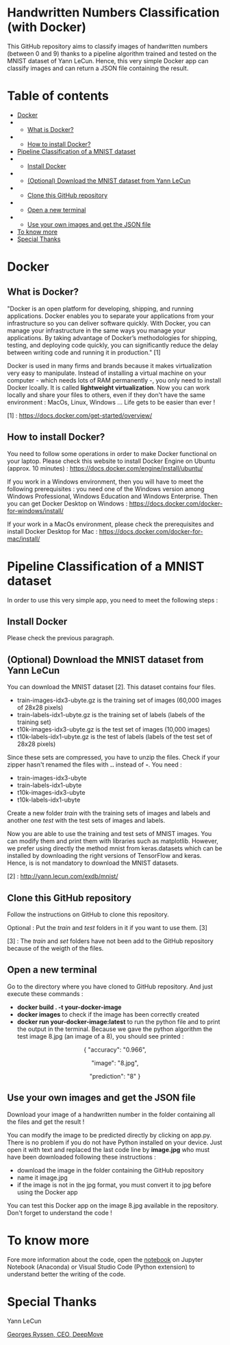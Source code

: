 # Handwritten Numbers Classification (with Docker)
This GitHub repository aims to classify images of handwritten numbers (between 0 and 9) thanks to a pipeline algorithm trained and tested on the MNIST dataset of Yann LeCun. Hence, this very simple Docker app can classify images and can return a JSON file containing the result. 

# Table of contents

- [Docker](#docker)
- - [What is Docker?](#what-is-docker)
- - [How to install Docker?](#how-to-install-docker)
- [Pipeline Classification of a MNIST dataset](#pipeline-classification-of-a-mnist-dataset)
- - [Install Docker](#install-docker)
- - [(Optional) Download the MNIST dataset from Yann LeCun](#optional-download-the-mnist-dataset-from-yann-lecun)
- - [Clone this GitHub repository](#clone-this-github-repository)
- - [Open a new terminal](#open-a-new-terminal)
- - [Use your own images and get the JSON file](#use-your-own-images-and-get-the-json-file)
- [To know more](#to-know-more)
- [Special Thanks](#special-thanks)

# Docker

## What is Docker?
"Docker is an open platform for developing, shipping, and running applications. Docker enables you to separate your applications from your infrastructure so you can deliver software quickly. With Docker, you can manage your infrastructure in the same ways you manage your applications. By taking advantage of Docker’s methodologies for shipping, testing, and deploying code quickly, you can significantly reduce the delay between writing code and running it in production." [1]

Docker is used in many firms and brands because it makes virtualization very easy to manipulate. Instead of installing a virtual machine on your computer - which needs lots of RAM permanently -, you only need to install Docker lcoally. It is called **lightweight virtualization**. Now you can work locally and share your files to others, even if they don't have the same environment : MacOs, Linux, Windows ... Life gets to be easier than ever !

[1] : https://docs.docker.com/get-started/overview/

## How to install Docker?
You need to follow some operations in order to make Docker functional on your laptop. Please check this website to install Docker Engine on Ubuntu (approx. 10 minutes) : https://docs.docker.com/engine/install/ubuntu/

If you work in a Windows environment, then you will have to meet the following prerequisites : you need one of the Windows version among Windows Professional, Windows Education and Windows Enterprise. Then you can get Docker Desktop on Windows : https://docs.docker.com/docker-for-windows/install/

If your work in a MacOs environment, please check the prerequisites and install Docker Desktop for Mac : https://docs.docker.com/docker-for-mac/install/

# Pipeline Classification of a MNIST dataset

In order to use this very simple app, you need to meet the following steps :

## Install Docker
Please check the previous paragraph.

## (Optional) Download the MNIST dataset from Yann LeCun
You can download the MNIST dataset [2]. This dataset contains four files.
- train-images-idx3-ubyte.gz is the training set of images (60,000 images of 28x28 pixels)
- train-labels-idx1-ubyte.gz is the training set of labels (labels of the training set)
- t10k-images-idx3-ubyte.gz is the test set of images (10,000 images)
- t10k-labels-idx1-ubyte.gz is the test of labels (labels of the test set of 28x28 pixels)

Since these sets are compressed, you have to unzip the files. Check if your zipper hasn't renamed the files with **..** instead of **-**. You need :
- train-images-idx3-ubyte
- train-labels-idx1-ubyte
- t10k-images-idx3-ubyte
- t10k-labels-idx1-ubyte

Create a new folder *train* with the training sets of images and labels and another one *test* with the test sets of images and labels.

Now you are able to use the training and test sets of MNIST images. You can modify them and print them with libraries such as matplotlib. However, we prefer using directly the method mnist from keras.datasets which can be installed by downloading the right versions of TensorFlow and keras. Hence, is is not mandatory to download the MNIST datasets.

[2] : http://yann.lecun.com/exdb/mnist/

## Clone this GitHub repository
Follow the instructions on GitHub to clone this repository. 

Optional : Put the *train* and *test* folders in it if you want to use them. [3]

[3] : The *train* and *set* folders have not been add to the GitHub repository because of the weigth of the files.

## Open a new terminal 
Go to the directory where you have cloned to GitHub repository.
And just execute these commands :

- **docker build . -t your-docker-image** 
- **docker images** to check if the image has been correctly created
- **docker run your-docker-image:latest** to run the python file and to print the output in the terminal. Because we gave the python algorithm the test image 8.jpg (an image of a 8), you should see printed : 

<div align="center"> { "accuracy": "0.966",
   
   "image": "8.jpg",
   
   "prediction": "8" } </div>

  
## Use your own images and get the JSON file
Download your image of a handwritten number in the folder containing all the files and get the result !

You can modify the image to be predicted directly by clicking on app.py. There is no problem if you do not have Python installed on your device. Just open it with text and replaced the last code line by **image.jpg** who must have been downloaded following these instructions :
- download the image in the folder containing the GitHub repository
- name it image.jpg
- if the image is not in the jpg format, you must convert it to jpg before using the Docker app

You can test this Docker app on the image 8.jpg available in the repository. Don't forget to understand the code !


# To know more
Fore more information about the code, open the [notebook](notebook/explanation_code.ipynb) on Jupyter Notebook (Anaconda) or Visual Studio Code (Python extension) to understand better the writing of the code.

# Special Thanks
Yann LeCun

[Georges Ryssen, CEO, DeepMove](https://fr.linkedin.com/in/georgesryssen)

